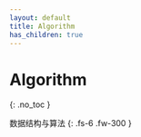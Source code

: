 ```yaml
---
layout: default
title: Algorithm
has_children: true
---
```


# Algorithm
{: .no_toc }

数据结构与算法
{: .fs-6 .fw-300 }
